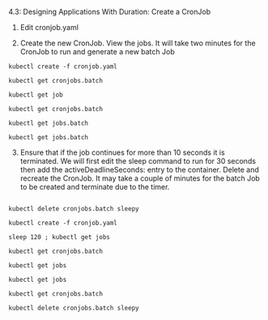 4.3: Designing Applications With Duration: Create a CronJob

1. Edit cronjob.yaml

2. Create the new CronJob. View the jobs. It will take two minutes for the CronJob to run and generate a new batch Job

```
kubectl create -f cronjob.yaml

kubectl get cronjobs.batch

kubectl get job

kubectl get cronjobs.batch

kubectl get jobs.batch

kubectl get jobs.batch

```

3. Ensure that if the job continues for more than 10 seconds it is terminated. We will first edit the sleep command to run for 30 seconds then add the activeDeadlineSeconds: entry to the container. Delete and recreate the CronJob. It may take a couple of minutes for the batch Job to be created and terminate due to the timer.


```

kubectl delete cronjobs.batch sleepy

kubectl create -f cronjob.yaml

sleep 120 ; kubectl get jobs

kubectl get cronjobs.batch

kubectl get jobs

kubectl get jobs

kubectl get cronjobs.batch

kubectl delete cronjobs.batch sleepy

```
